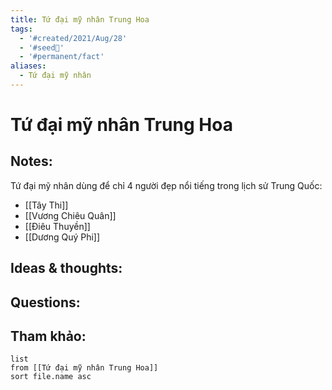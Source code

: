 ```yaml
---
title: Tứ đại mỹ nhân Trung Hoa
tags:
  - '#created/2021/Aug/28'
  - '#seed🥜'
  - '#permanent/fact'
aliases:
  - Tứ đại mỹ nhân
---
```

# Tứ đại mỹ nhân Trung Hoa

## Notes:
Tứ đại mỹ nhân dùng để chỉ 4 người đẹp nổi tiếng trong lịch sử Trung Quốc:
- [[Tây Thi]]
- [[Vương Chiêu Quân]]
- [[Điêu Thuyền]]
- [[Dương Quý Phi]]

## Ideas & thoughts:

## Questions:


## Tham khảo:
```dataview
list
from [[Tứ đại mỹ nhân Trung Hoa]]
sort file.name asc
```